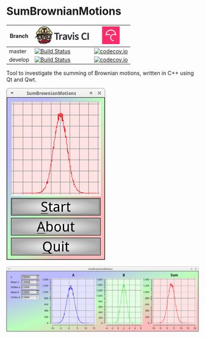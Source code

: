 # SumBrownianMotions

Branch|[![Travis CI logo](TravisCI.png)](https://travis-ci.org)|[![Codecov logo](Codecov.png)](https://www.codecov.io)
---|---|---
master|[![Build Status](https://travis-ci.org/richelbilderbeek/SumBrownianMotions.svg?branch=master)](https://travis-ci.org/richelbilderbeek/SumBrownianMotions)|[![codecov.io](https://codecov.io/github/richelbilderbeek/SumBrownianMotions/coverage.svg?branch=master)](https://codecov.io/github/richelbilderbeek/SumBrownianMotions/branch/master)
develop|[![Build Status](https://travis-ci.org/richelbilderbeek/SumBrownianMotions.svg?branch=develop)](https://travis-ci.org/richelbilderbeek/SumBrownianMotions)|[![codecov.io](https://codecov.io/github/richelbilderbeek/SumBrownianMotions/coverage.svg?branch=develop)](https://codecov.io/github/richelbilderbeek/SumBrownianMotions/branch/develop)

Tool to investigate the summing of Brownian motions, written in C++ using Qt and Qwt.

![SumBrownianMotions menu v2.0](Screenshots/SumBrownianMotionsMenu_2_0.png)

![SumBrownianMotions v2.0](Screenshots/SumBrownianMotions_2_0.png)